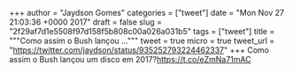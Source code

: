 
+++
author = "Jaydson Gomes"
categories = ["tweet"]
date = "Mon Nov 27 21:03:36 +0000 2017"
draft = false
slug = "2f29af7d1e5508f97d158f5b808c00a026a031b5"
tags = ["tweet"]
title = """Como assim o Bush lançou ..."""
tweet = true
micro = true
tweet_url = "https://twitter.com/jaydson/status/935252793224462337"
+++
Como assim o Bush lançou um disco em 2017?https://t.co/eZmNa71mAC
